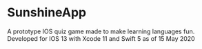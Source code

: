 # SunshineApp
A prototype IOS quiz game made to make learning languages fun. 
Developed for IOS 13 with Xcode 11 and Swift 5 as of 15 May 2020
